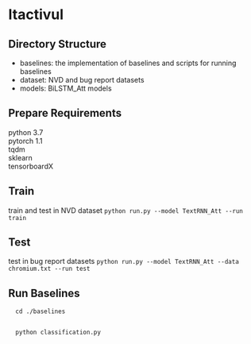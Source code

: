 # Itactivul

## Directory Structure
- baselines: the implementation of baselines and scripts for running baselines
- dataset: NVD and bug report datasets
- models: BiLSTM_Att models

## Prepare Requirements
python 3.7  
pytorch 1.1  
tqdm  
sklearn  
tensorboardX

## Train
train and test in NVD dataset
`python run.py --model TextRNN_Att --run train`

## Test
test in bug report datasets
`python run.py --model TextRNN_Att --data chromium.txt --run test`

## Run Baselines

```
  cd ./baselines
  
  
  python classification.py
```

